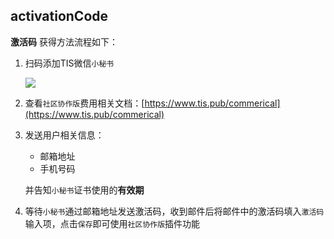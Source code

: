 ## activationCode
**激活码** 获得方法流程如下：
1. 扫码添加TIS微信`小秘书`

   ![](/images/weixin-xms.jpeg)
2. 查看`社区协作版`费用相关文档：[https://www.tis.pub/commerical](https://www.tis.pub/commerical)
3. 发送用户相关信息：
   * 邮箱地址
   * 手机号码
   
   并告知`小秘书`证书使用的**有效期**
4. 等待`小秘书`通过邮箱地址发送激活码，收到邮件后将邮件中的激活码填入`激活码`输入项，点击`保存`即可使用`社区协作版`插件功能